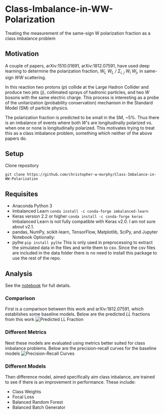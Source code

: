 # Class-Imbalance-in-WW-Polarization
Treating the measurement of the same-sign W polarization fraction as a class imbalance problem

## Motivation
A couple of papers, arXiv:1510.01691, arXiv:1812.07591, have used deep learning to determine the polarization fraction, _W<sub>L</sub> W<sub>L</sub> / &Sigma;<sub>i, j</sub> W<sub>i</sub> W<sub>j</sub>_, in same-sign _WW_ scattering. 

In this reaction two protons (_p_) collide at the Large Hadron Collider and produce two jets (_j_), collimated sprays of hadronic particles, and two _W_ bosons with the same electric charge. This process is interesting as a probe of the unitarization (probability conservation) mechanism in the Standard Model (SM) of particle physics.

The polarization fraction is predicted to be small in the SM, ~5%. Thus there is an imbalance of events where both _W_'s are longitudinally polarized vs. when one or none is longitudinally polarized. This motivates trying to treat this as a class imbalance problem, something which neither of the above papers do.

## Setup
Clone repository
```
git clone https://github.com/christopher-w-murphy/Class-Imbalance-in-WW-Polarization
```

## Requisites

- Anaconda Python 3
- Imbalanced Learn `conda install -c conda-forge imbalanced-learn`
- Keras version 2.2 or higher `conda install -c conda-forge keras`
Imbalanced Learn is not fully compatible with Keras v2.0. I am not sure about v2.1.
- pandas, NumPy, scikit-learn, TensorFlow, Matplotlib, SciPy, and Jupyter Notebook
Optionally:
- pylhe `pip install pylhe` This is only used in preprocessing to extract the simulated data in lhe files and write them to csv. Since the csv files are included in the data folder there is no need to install this package to use the rest of the repo.

## Analysis
See the [notebook](https://github.com/christopher-w-murphy/Class-Imbalance-in-WW-Polarization/blob/master/comparison.ipynb) for full details.

### Comparison
First is a comparison between this work and arXiv:1812.07591, which establishes some baseline models. Below are the predicted _LL_ fractions from this work
![Predicted LL Fraction](https://github.com/christopher-w-murphy/Class-Imbalance-in-WW-Polarization/blob/master/static/predicted_LL_fraction.png)

### Different Metrics
Next these models are evaluated using metrics better suited for class imbalance problems. Below are the precision-recall curves for the baseline models
![Precision-Recall Curves](https://github.com/christopher-w-murphy/Class-Imbalance-in-WW-Polarization/blob/master/static/PR_curve.png)

### Different Models
Then difference model, aimed specifically aim class inbalance, are trained to see if there is an improvement in performance. These include:
- Class Weights
- Focal Loss
- Balanced Random Forest
- Balanced Batch Generator
